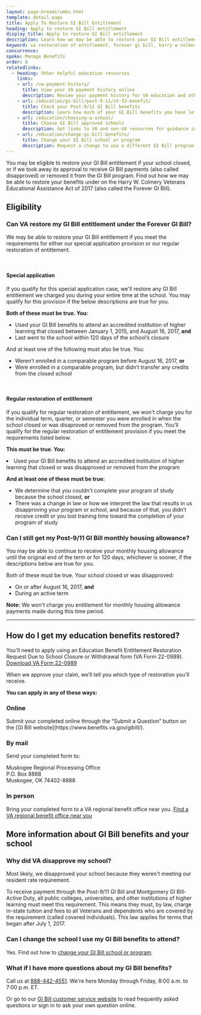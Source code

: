 ```yaml
---
layout: page-breadcrumbs.html
template: detail-page
title: Apply To Restore GI Bill Entitlement
heading: Apply to restore GI Bill entitlement
display_title: Apply to restore GI Bill entitlement
description: Learn how we may be able to restore your GI Bill entitlement through the Forever GI Bill law of 2017. We may restore your entitlement if your school closed, or if we took away its approval to receive GI Bill payments (also called disapproved) or removed it from the GI Bill program.
keyword: va restoration of entitlement, forever gi bill, harry w colmery veterans educational assistance
concurrence: 
spoke: Manage Benefits
order: 8
relatedlinks:
  - heading: Other helpful education resources
    links:    
    - url: /va-payment-history/
      title: View your VA payment history online
      description: Review your payment history for VA education and other benefits you may have like disability compensation and pension.
    - url: /education/gi-bill/post-9-11/ch-33-benefit/
      title: Check your Post-9/11 GI Bill benefits
      description: Learn how much of your GI Bill benefits you have left to help pay for school or training.
    - url: /education/choosing-a-school/
      title: Choose GI Bill approved schools
      description: Get links to VA and non-VA resources for guidance in choosing a college or training program.
    - url: /education/change-gi-bill-benefits/
      title: Change your GI Bill school or program
      description: Request a change to use a different GI Bill program or to transfer your benefits to a new school or training program.
---
```


<div class="va-introtext">

You may be eligible to restore your GI Bill entitlement if your school closed, or if we took away its approval to receive GI Bill payments (also called disapproved) or removed it from the GI Bill program. Find out how we may be able to restore your benefits under on the Harry W. Colmery Veterans Educational Assistance Act of 2017 (also called the Forever GI Bill).

</div>

<h2>Eligibility</h2>

<div class="feature">
  <h3>Can VA restore my GI Bill entitlement under the Forever GI Bill?</h3>
  <p>We may be able to restore your GI Bill entitlement if you meet the requirements for either our special application provision or our regular restoration of entitlement.</p>
  <br>
  <h4>Special application</h4>
  <p>If you qualify for this special application case, we'll restore any GI Bill entitlement we charged you during your entire time at the school. You may qualify for this provision if the below descriptions are true for you.</p>
  <p><strong>Both of these must be true. You:</strong></p>
  <ul>
  <li>Used your GI Bill benefits to attend an accredited institution of higher learning that closed between January 1, 2015, and August 16, 2017, <strong>and</strong></li>
  <li>Last went to the school within 120 days of the school’s closure</li>
  </ul>
  <p>And at least one of the following must also be true. You:</p>
  <ul>
  <li>Weren’t enrolled in a comparable program before August 16, 2017, <strong>or</strong></li>
  <li>Were enrolled in a comparable program, but didn’t transfer any credits from the closed school</li>
  </ul>
  <br>
  <h4>Regular restoration of entitlement</h4>
  <p>If you qualify for regular restoration of entitlement, we won't charge you for the individual term, quarter, or semester you were enrolled in when the school closed or was disaproved or removed from the program. You’ll qualify for the regular restoration of entitlement provision if you meet the requirements listed below.</p>
  <p><strong>This must be true. You:</strong></p>
  <li>Used your GI Bill benefits to attend an accredited institution of higher learning that closed or was disapproved or removed from the program</li>
  <p><strong>And at least one of these must be true:</strong></p>
  <ul>
    <li>We determine that you couldn't complete your program of study because the school closed, <strong>or</strong></li>
    <li>There was a change in law or how we interpret the law that results in us disapproving your program or school, and because of that, you didn’t receive credit or you lost training time toward the completion of your program of study</li>
    </ul> 
  </div>
  
<h3>Can I still get my Post-9/11 GI Bill monthly housing allowance?</h3>
  <p>You may be able to continue to receive your monthly housing allowance until the original end of the term or for 120 days, whichever is sooner, if the descriptions below are true for you.</p>
  <p>Both of these must be true. Your school closed or was disapproved:</p>
  <ul>
    <li>On or after August 16, 2017, <strong>and</strong></li>
    <li>During an active term</li>
  </ul>
  <p><strong>Note:</strong> We won't charge you entitlement for monthly housing allowance payments made during this time period.
    
------

<h2> How do I get my education benefits restored? </h2>

You'll need to apply using an Education Benefit Entitlement Restoration Request Due to School Closure or Withdrawal form (VA Form 22-0989). <br>
[Download VA Form 22-0989](https://www.vba.va.gov/pubs/forms/VBA-22-0989-ARE.pdf)

When we approve your claim, we’ll tell you which type of restoration you’ll receive.

**You can apply in any of these ways:**

<h3>Online</h3>
Submit your completed online through the “Submit a Question” button on the [GI Bill website](https://www.benefits.va.gov/gibill/).

<h3>By mail</h3>

Send your completed form to:
<p class="va-address-block">
Muskogee Regional Processing Office<br>
P.O. Box 8888<br>
Muskogee, OK 74402-8888<br>
</p>

<h3>In person</h3>

Bring your completed form to a VA regional benefit office near you. 
<a href="/find-locations/?facilityType=benefits">Find a VA regional benefit office near you</a>

<h2>More information about GI Bill benefits and your school</h2>

<h3>Why did VA disapprove my school?</h3>

Most likely, we disapproved your school because they weren't meeting our resident rate requirement.

To receive payment through the Post-9/11 GI Bill and Montgomery GI Bill-Active Duty, all public colleges, universities, and other institutions of higher learning must meet this requirement. This means they must, by law, charge in-state tuition and fees to all Veterans and dependents who are covered by the requirement (called covered individuals). This law applies for terms that began after July 1, 2017.

<h3>Can I change the school I use my GI Bill benefits to attend?</h3>

Yes. Find out how to [change your GI Bill school or program](/education/change-gi-bill-benefits/).

<h3>What if I have more questions about my GI Bill benefits?</h3>

Call us at <a href="tel:+18884424551">888-442-4551</a>. We're here Monday through Friday, 8:00 a.m. to 7:00 p.m. ET.

Or go to our [GI Bill customer service website](https://gibill.custhelp.va.gov/) to read frequently asked questions or sign in to ask your own question online.
